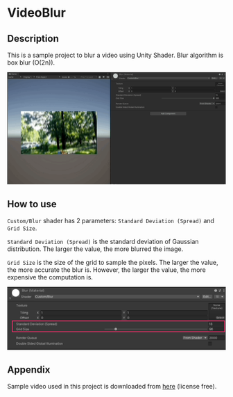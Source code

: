 # VideoBlur

## Description
This is a sample project to blur a video using Unity Shader. Blur algorithm is box blur (O(2n)).

![](ReadmeMaterials/VideoBlur_Demo.gif)

## How to use
`Custom/Blur` shader has 2 parameters: `Standard Deviation (Spread)` and `Grid Size`.

`Standard Deviation (Spread)` is the standard deviation of Gaussian distribution. The larger the value, the more blurred the image. 

`Grid Size` is the size of the grid to sample the pixels. The larger the value, the more accurate the blur is. However, the larger the value, the more expensive the computation is.

![](ReadmeMaterials/BlurShader_Setting.png)

## Appendix
Sample video used in this project is downloaded from [here](https://samplelib.com/sample-mp4.html) (license free).
